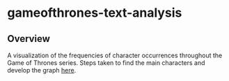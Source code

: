 # gameofthrones-text-analysis

## **Overview**
A visualization of the frequencies of character occurrences throughout the Game of Thrones series. Steps taken to find the main characters and develop the graph [here](/GoT_text_analysis.ipynb).
